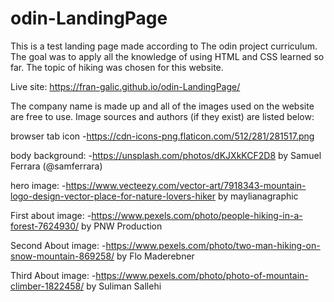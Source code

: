# odin-LandingPage
This is a test landing page made according to The odin project curriculum.
The goal was to apply all the knowledge of using HTML and CSS learned so far.
The topic of hiking was chosen for this website.

Live site: https://fran-galic.github.io/odin-LandingPage/

The company name is made up and all of the images used on the website are free to use.
Image sources and authors (if they exist) are listed below:

browser tab icon
-https://cdn-icons-png.flaticon.com/512/281/281517.png

body background:
-https://unsplash.com/photos/dKJXkKCF2D8
by Samuel Ferrara (@samferrara)

hero image:
-https://www.vecteezy.com/vector-art/7918343-mountain-logo-design-vector-place-for-nature-lovers-hiker
by maylianagraphic

First about image:
-https://www.pexels.com/photo/people-hiking-in-a-forest-7624930/
by PNW Production

Second About image:
-https://www.pexels.com/photo/two-man-hiking-on-snow-mountain-869258/
by Flo Maderebner

Third About image:
-https://www.pexels.com/photo/photo-of-mountain-climber-1822458/
by Suliman Sallehi
